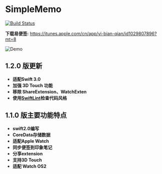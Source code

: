 # SimpleMemo
[![Build Status](https://travis-ci.org/lijuncode/SimpleMemo.svg?branch=master)](https://travis-ci.org/lijuncode/SimpleMemo)

**下载易便签:** https://itunes.apple.com/cn/app/yi-bian-qian/id1029807896?mt=8

![Demo](https://github.com/lijuncode/SimpleMemo/blob/1.3.0/Demo/SimpleMemoDemo.gif)

## 1.2.0 版更新
- **适配Swift 3.0**
- **加强 3D Touch 功能**
- **移除 ShareExtension、WatchExten**
- **使用[SwiftLint](https://github.com/realm/SwiftLint)检查代码风格**

## 1.1.0 版主要功能特点
- **swift2.0编写** 
- **CoreData存储数据**
- **适配Apple Watch**
- **同步便签到印象笔记**
- **分享extension**
- **支持3D Touch**
- **适配 Watch OS2**


